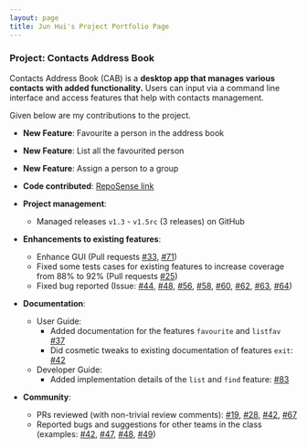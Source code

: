 ```yaml
---
layout: page
title: Jun Hui's Project Portfolio Page
---
```


### Project: Contacts Address Book

Contacts Address Book (CAB) is a **desktop app that manages various contacts with added functionality.**
Users can input via a command line interface and access features that help with contacts management.

Given below are my contributions to the project.

* **New Feature**: Favourite a person in the address book

* **New Feature**: List all the favourited person

* **New Feature**: Assign a person to a group

* **Code contributed**: [RepoSense link](https://nus-tic4002-ay2122s2.github.io/tp-dashboard/?search=icynopeople&breakdown=true&sort=groupTitle&sortWithin=title&since=2022-02-11&timeframe=commit&mergegroup=&groupSelect=groupByRepos&checkedFileTypes=docs~functional-code~test-code~other&tabOpen=true&tabType=authorship&tabAuthor=IcyNoPeople&tabRepo=AY2122S2-TIC4002-F18-1%2Ftp2%5Bmaster%5D&authorshipIsMergeGroup=false&authorshipFileTypes=docs~functional-code~test-code&authorshipIsBinaryFileTypeChecked=false)

* **Project management**:
  * Managed releases `v1.3` - `v1.5rc` (3 releases) on GitHub

* **Enhancements to existing features**:
  * Enhance GUI (Pull requests [\#33](https://github.com/AY2122S2-TIC4002-F18-1/tp2/pull/40), [\#71](https://github.com/AY2122S2-TIC4002-F18-1/tp2/pull/71))
  * Fixed some tests cases for existing features to increase coverage from 88% to 92% (Pull requests [\#25](https://github.com/AY2122S2-TIC4002-F18-1/tp2/pull/25))
  * Fixed bug reported (Issue: [\#44](https://github.com/AY2122S2-TIC4002-F18-1/tp2/issues/44), [\#48](https://github.com/AY2122S2-TIC4002-F18-1/tp2/issues/48), [\#56](https://github.com/AY2122S2-TIC4002-F18-1/tp2/issues/56), [\#58](https://github.com/AY2122S2-TIC4002-F18-1/tp2/issues/58), [\#60](https://github.com/AY2122S2-TIC4002-F18-1/tp2/issues/60), [\#62](https://github.com/AY2122S2-TIC4002-F18-1/tp2/issues/62), [\#63](https://github.com/AY2122S2-TIC4002-F18-1/tp2/issues/63), [\#64](https://github.com/AY2122S2-TIC4002-F18-1/tp2/issues/64))

* **Documentation**:
  * User Guide:
    * Added documentation for the features `favourite` and `listfav` [\#37](https://github.com/AY2122S2-TIC4002-F18-1/tp2/pull/37)
    * Did cosmetic tweaks to existing documentation of features `exit`: [\#42](https://github.com/AY2122S2-TIC4002-F18-1/tp2/pull/42)
  * Developer Guide:
    * Added implementation details of the `list` and `find` feature: [\#83](https://github.com/AY2122S2-TIC4002-F18-1/tp2/pull/83)

* **Community**:
  * PRs reviewed (with non-trivial review comments): [\#19](https://github.com/AY2122S2-TIC4002-F18-1/tp2/pull/19), [\#28](https://github.com/AY2122S2-TIC4002-F18-1/tp2/pull/28),  [\#42](https://github.com/AY2122S2-TIC4002-F18-1/tp2/pull/42), [\#67](https://github.com/AY2122S2-TIC4002-F18-1/tp2/pull/67)
  * Reported bugs and suggestions for other teams in the class (examples: [\#42](https://github.com/AY2122S2-TIC4002-F18-1/tp2/issues/43), [#47](https://github.com/AY2122S2-TIC4002-F18-1/tp2/issues/47), [\#48](https://github.com/AY2122S2-TIC4002-F18-1/tp2/issues/48), [\#49](https://github.com/AY2122S2-TIC4002-F18-1/tp2/issues/49))


